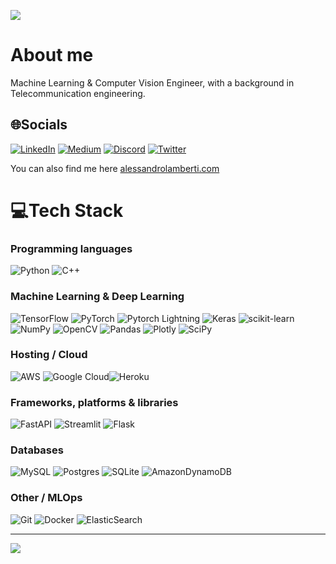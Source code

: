 ![](https://media.giphy.com/media/xTiIzJSKB4l7xTouE8/giphy.gif)

# About me
Machine Learning & Computer Vision Engineer, with a background in Telecommunication engineering.

## 🌐Socials
[![LinkedIn](https://img.shields.io/badge/LinkedIn-%230077B5.svg?logo=linkedin&logoColor=white)](https://linkedin.com/in/alessandro-lamberti) [![Medium](https://img.shields.io/badge/Medium-12100E?logo=medium&logoColor=white)](https://medium.com/@alessandroai) [![Discord](https://img.shields.io/badge/Discord-%237289DA.svg?logo=discord&logoColor=white)](https://discord.gg/ffNAKmZnjT) [![Twitter](https://img.shields.io/badge/Twitter-%231DA1F2.svg?logo=Twitter&logoColor=white)](https://twitter.com/_artificialis) 

You can also find me here [alessandrolamberti.com](https://www.alessandrolamberti.com)

# 💻Tech Stack

### Programming languages
![Python](https://img.shields.io/badge/python-3670A0?style=for-the-badge&logo=python&logoColor=ffdd54) ![C++](https://img.shields.io/badge/c++-%2300599C.svg?style=for-the-badge&logo=c%2B%2B&logoColor=white) 

### Machine Learning & Deep Learning
![TensorFlow](https://img.shields.io/badge/TensorFlow-%23FF6F00.svg?style=for-the-badge&logo=TensorFlow&logoColor=white) ![PyTorch](https://img.shields.io/badge/PyTorch-%23EE4C2C.svg?style=for-the-badge&logo=PyTorch&logoColor=white) ![Pytorch Lightning](https://img.shields.io/badge/PyTorchLightning-792EE5?style=for-the-badge&logo=PyTorchLightning&logoColor=white) ![Keras](https://img.shields.io/badge/Keras-%23D00000.svg?style=for-the-badge&logo=Keras&logoColor=white) ![scikit-learn](https://img.shields.io/badge/scikit--learn-%23F7931E.svg?style=for-the-badge&logo=scikit-learn&logoColor=white) ![NumPy](https://img.shields.io/badge/numpy-%23013243.svg?style=for-the-badge&logo=numpy&logoColor=white) ![OpenCV](https://img.shields.io/badge/OpenCV-27338e?style=for-the-badge&logo=OpenCV&logoColor=white) ![Pandas](https://img.shields.io/badge/pandas-%23150458.svg?style=for-the-badge&logo=pandas&logoColor=white) ![Plotly](https://img.shields.io/badge/Plotly-%233F4F75.svg?style=for-the-badge&logo=plotly&logoColor=white) ![SciPy](https://img.shields.io/badge/SciPy-%230C55A5.svg?style=for-the-badge&logo=scipy&logoColor=%white) 

### Hosting / Cloud
![AWS](https://img.shields.io/badge/AWS-%23FF9900.svg?style=for-the-badge&logo=amazon-aws&logoColor=white)
![Google Cloud](https://img.shields.io/badge/GoogleCloud-%234285F4.svg?style=for-the-badge&logo=google-cloud&logoColor=white)![Heroku](https://img.shields.io/badge/heroku-%23430098.svg?style=for-the-badge&logo=heroku&logoColor=white) 

### Frameworks, platforms & libraries
![FastAPI](https://img.shields.io/badge/FastAPI-005571?style=for-the-badge&logo=fastapi) ![Streamlit](https://img.shields.io/badge/Streamlit-FF4B4B?style=for-the-badge&logo=Streamlit&logoColor=white) ![Flask](https://img.shields.io/badge/flask-%23000.svg?style=for-the-badge&logo=flask&logoColor=white)  

### Databases
![MySQL](https://img.shields.io/badge/mysql-%2300f.svg?style=for-the-badge&logo=mysql&logoColor=white) ![Postgres](https://img.shields.io/badge/postgres-%23316192.svg?style=for-the-badge&logo=postgresql&logoColor=white) ![SQLite](https://img.shields.io/badge/sqlite-%2307405e.svg?style=for-the-badge&logo=sqlite&logoColor=white) ![AmazonDynamoDB](https://img.shields.io/badge/Amazon%20DynamoDB-4053D6?style=for-the-badge&logo=Amazon%20DynamoDB&logoColor=white)

### Other / MLOps
![Git](https://img.shields.io/badge/GIT-E44C30?style=for-the-badge&logo=git&logoColor=white) ![Docker](https://img.shields.io/badge/docker-%230db7ed.svg?style=for-the-badge&logo=docker&logoColor=white) ![ElasticSearch](https://img.shields.io/badge/-ElasticSearch-005571?style=for-the-badge&logo=elasticsearch)

---
[![](https://visitcount.itsvg.in/api?id=alessandrolamberti&icon=0&color=0)](https://visitcount.itsvg.in)
